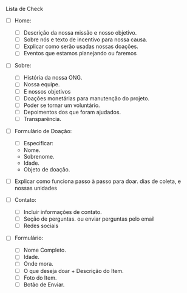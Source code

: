 Lista de Check

- [ ] Home:
	- [ ] Descrição da nossa missão e nosso objetivo.
	- [ ] Sobre nós e texto de incentivo para nossa causa.
	- [ ]  Explicar como serão usadas nossas doações.
	- [ ] Eventos que estamos planejando ou faremos

- [ ] Sobre:
    - [ ] História da nossa ONG.
    - [ ] Nossa equipe.
    - [ ] E nossos objetivos
    - [ ] Doações monetárias para manutenção do projeto.
    - [ ] Poder se tornar um voluntário.
    - [ ] Depoimentos dos que foram ajudados.
    - [ ] Transparência.

- [ ] Formulário de Doação:
    - [ ] Especificar:
     * Nome. 
	* Sobrenome. 
	* Idade. 
	* Objeto de doação.
- [ ] Explicar como funciona passo à passo para doar. dias de coleta, e
nossas unidades

- [ ] Contato: 
	- [ ] Incluir informações de contato.
	- [ ] Seção de perguntas. ou enviar perguntas pelo email
	- [ ] Redes sociais

- [ ] Formulário:
	- [ ] Nome Completo.
	- [ ] Idade.
	- [ ] Onde mora.
	- [ ] O que deseja doar + Descrição do Item.
	- [ ] Foto do Item.
	- [ ] Botão de Enviar.
